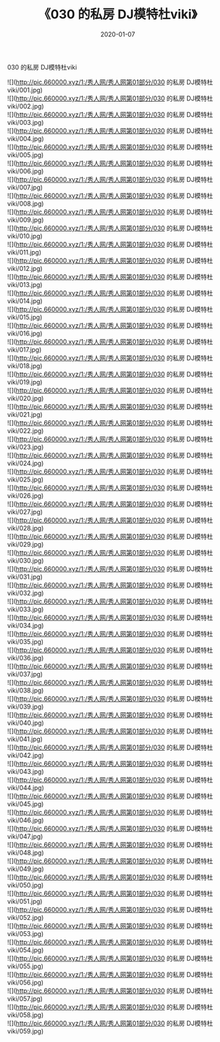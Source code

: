 ﻿---
layout: post
title:  《030 的私房 DJ模特杜viki》
date:   2020-01-07
img: http://pic.660000.xyz/1:/秀人网/秀人网第01部分/030 的私房 DJ模特杜viki/000.jpg
categories: [美女, 清纯, 唯美]
---

030 的私房 DJ模特杜viki

  ![](http://pic.660000.xyz/1:/秀人网/秀人网第01部分/030 的私房 DJ模特杜viki/001.jpg) <br> ![](http://pic.660000.xyz/1:/秀人网/秀人网第01部分/030 的私房 DJ模特杜viki/002.jpg) <br> ![](http://pic.660000.xyz/1:/秀人网/秀人网第01部分/030 的私房 DJ模特杜viki/003.jpg) <br> ![](http://pic.660000.xyz/1:/秀人网/秀人网第01部分/030 的私房 DJ模特杜viki/004.jpg) <br> ![](http://pic.660000.xyz/1:/秀人网/秀人网第01部分/030 的私房 DJ模特杜viki/005.jpg) <br> ![](http://pic.660000.xyz/1:/秀人网/秀人网第01部分/030 的私房 DJ模特杜viki/006.jpg) <br> ![](http://pic.660000.xyz/1:/秀人网/秀人网第01部分/030 的私房 DJ模特杜viki/007.jpg) <br> ![](http://pic.660000.xyz/1:/秀人网/秀人网第01部分/030 的私房 DJ模特杜viki/008.jpg) <br> ![](http://pic.660000.xyz/1:/秀人网/秀人网第01部分/030 的私房 DJ模特杜viki/009.jpg) <br> ![](http://pic.660000.xyz/1:/秀人网/秀人网第01部分/030 的私房 DJ模特杜viki/010.jpg) <br> ![](http://pic.660000.xyz/1:/秀人网/秀人网第01部分/030 的私房 DJ模特杜viki/011.jpg) <br> ![](http://pic.660000.xyz/1:/秀人网/秀人网第01部分/030 的私房 DJ模特杜viki/012.jpg) <br> ![](http://pic.660000.xyz/1:/秀人网/秀人网第01部分/030 的私房 DJ模特杜viki/013.jpg) <br> ![](http://pic.660000.xyz/1:/秀人网/秀人网第01部分/030 的私房 DJ模特杜viki/014.jpg) <br> ![](http://pic.660000.xyz/1:/秀人网/秀人网第01部分/030 的私房 DJ模特杜viki/015.jpg) <br> ![](http://pic.660000.xyz/1:/秀人网/秀人网第01部分/030 的私房 DJ模特杜viki/016.jpg) <br> ![](http://pic.660000.xyz/1:/秀人网/秀人网第01部分/030 的私房 DJ模特杜viki/017.jpg) <br> ![](http://pic.660000.xyz/1:/秀人网/秀人网第01部分/030 的私房 DJ模特杜viki/018.jpg) <br> ![](http://pic.660000.xyz/1:/秀人网/秀人网第01部分/030 的私房 DJ模特杜viki/019.jpg) <br> ![](http://pic.660000.xyz/1:/秀人网/秀人网第01部分/030 的私房 DJ模特杜viki/020.jpg) <br> ![](http://pic.660000.xyz/1:/秀人网/秀人网第01部分/030 的私房 DJ模特杜viki/021.jpg) <br> ![](http://pic.660000.xyz/1:/秀人网/秀人网第01部分/030 的私房 DJ模特杜viki/022.jpg) <br> ![](http://pic.660000.xyz/1:/秀人网/秀人网第01部分/030 的私房 DJ模特杜viki/023.jpg) <br> ![](http://pic.660000.xyz/1:/秀人网/秀人网第01部分/030 的私房 DJ模特杜viki/024.jpg) <br> ![](http://pic.660000.xyz/1:/秀人网/秀人网第01部分/030 的私房 DJ模特杜viki/025.jpg) <br> ![](http://pic.660000.xyz/1:/秀人网/秀人网第01部分/030 的私房 DJ模特杜viki/026.jpg) <br> ![](http://pic.660000.xyz/1:/秀人网/秀人网第01部分/030 的私房 DJ模特杜viki/027.jpg) <br> ![](http://pic.660000.xyz/1:/秀人网/秀人网第01部分/030 的私房 DJ模特杜viki/028.jpg) <br> ![](http://pic.660000.xyz/1:/秀人网/秀人网第01部分/030 的私房 DJ模特杜viki/029.jpg) <br> ![](http://pic.660000.xyz/1:/秀人网/秀人网第01部分/030 的私房 DJ模特杜viki/030.jpg) <br> ![](http://pic.660000.xyz/1:/秀人网/秀人网第01部分/030 的私房 DJ模特杜viki/031.jpg) <br> ![](http://pic.660000.xyz/1:/秀人网/秀人网第01部分/030 的私房 DJ模特杜viki/032.jpg) <br> ![](http://pic.660000.xyz/1:/秀人网/秀人网第01部分/030 的私房 DJ模特杜viki/033.jpg) <br> ![](http://pic.660000.xyz/1:/秀人网/秀人网第01部分/030 的私房 DJ模特杜viki/034.jpg) <br> ![](http://pic.660000.xyz/1:/秀人网/秀人网第01部分/030 的私房 DJ模特杜viki/035.jpg) <br> ![](http://pic.660000.xyz/1:/秀人网/秀人网第01部分/030 的私房 DJ模特杜viki/036.jpg) <br> ![](http://pic.660000.xyz/1:/秀人网/秀人网第01部分/030 的私房 DJ模特杜viki/037.jpg) <br> ![](http://pic.660000.xyz/1:/秀人网/秀人网第01部分/030 的私房 DJ模特杜viki/038.jpg) <br> ![](http://pic.660000.xyz/1:/秀人网/秀人网第01部分/030 的私房 DJ模特杜viki/039.jpg) <br> ![](http://pic.660000.xyz/1:/秀人网/秀人网第01部分/030 的私房 DJ模特杜viki/040.jpg) <br> ![](http://pic.660000.xyz/1:/秀人网/秀人网第01部分/030 的私房 DJ模特杜viki/041.jpg) <br> ![](http://pic.660000.xyz/1:/秀人网/秀人网第01部分/030 的私房 DJ模特杜viki/042.jpg) <br> ![](http://pic.660000.xyz/1:/秀人网/秀人网第01部分/030 的私房 DJ模特杜viki/043.jpg) <br> ![](http://pic.660000.xyz/1:/秀人网/秀人网第01部分/030 的私房 DJ模特杜viki/044.jpg) <br> ![](http://pic.660000.xyz/1:/秀人网/秀人网第01部分/030 的私房 DJ模特杜viki/045.jpg) <br> ![](http://pic.660000.xyz/1:/秀人网/秀人网第01部分/030 的私房 DJ模特杜viki/046.jpg) <br> ![](http://pic.660000.xyz/1:/秀人网/秀人网第01部分/030 的私房 DJ模特杜viki/047.jpg) <br> ![](http://pic.660000.xyz/1:/秀人网/秀人网第01部分/030 的私房 DJ模特杜viki/048.jpg) <br> ![](http://pic.660000.xyz/1:/秀人网/秀人网第01部分/030 的私房 DJ模特杜viki/049.jpg) <br> ![](http://pic.660000.xyz/1:/秀人网/秀人网第01部分/030 的私房 DJ模特杜viki/050.jpg) <br> ![](http://pic.660000.xyz/1:/秀人网/秀人网第01部分/030 的私房 DJ模特杜viki/051.jpg) <br> ![](http://pic.660000.xyz/1:/秀人网/秀人网第01部分/030 的私房 DJ模特杜viki/052.jpg) <br> ![](http://pic.660000.xyz/1:/秀人网/秀人网第01部分/030 的私房 DJ模特杜viki/053.jpg) <br> ![](http://pic.660000.xyz/1:/秀人网/秀人网第01部分/030 的私房 DJ模特杜viki/054.jpg) <br> ![](http://pic.660000.xyz/1:/秀人网/秀人网第01部分/030 的私房 DJ模特杜viki/055.jpg) <br> ![](http://pic.660000.xyz/1:/秀人网/秀人网第01部分/030 的私房 DJ模特杜viki/056.jpg) <br> ![](http://pic.660000.xyz/1:/秀人网/秀人网第01部分/030 的私房 DJ模特杜viki/057.jpg) <br> ![](http://pic.660000.xyz/1:/秀人网/秀人网第01部分/030 的私房 DJ模特杜viki/058.jpg) <br> ![](http://pic.660000.xyz/1:/秀人网/秀人网第01部分/030 的私房 DJ模特杜viki/059.jpg) <br>